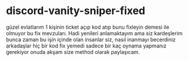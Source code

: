 # discord-vanity-sniper-fixed
güzel evlatlarım 1 kişinin ticket açıp kod atıp bunu fixleyin demesi ile olmuyor bu fix mevzuları. Hadi yenileri anlamaktayım ama siz kardeşlerim bunca zaman bu işin içinde olan insanlar siz, nasıl inanmayı becerdiniz arkadaşlar hiç bir kod fix yemedi sadece bir kaç oynama yapmanız gerekiyor onuda akşam size method olarak paylaşıcam.
